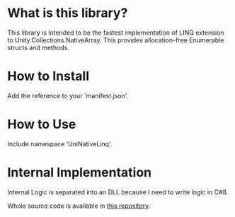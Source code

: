 # What is this library?

This library is intended to be the fastest implementation of LINQ extension to Unity.Collections.NativeArray<T>.
This provides allocation-free Enumerable structs and methods.

# How to Install

Add the reference to your 'manifest.json'.

# How to Use

Include namespace 'UniNativeLinq'.

# Internal Implementation

Internal Logic is separated into an DLL because I need to write logic in C#8.

Whole source code is available in [this repository](https://github.com/pCYSl5EDgo/LINQ2NativeArray_Internal).